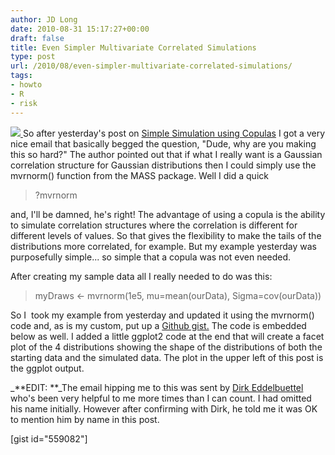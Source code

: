```yaml
---
author: JD Long
date: 2010-08-31 15:17:27+00:00
draft: false
title: Even Simpler Multivariate Correlated Simulations
type: post
url: /2010/08/even-simpler-multivariate-correlated-simulations/
tags:
- howto
- R
- risk
---
```


[![](https://www.cerebralmastication.com/wp-content/uploads/2010/08/Screenshot-Untitled-Window-3.png)
](https://www.cerebralmastication.com/wp-content/uploads/2010/08/Screenshot-Untitled-Window-3.png)So after yesterday's post on [Simple Simulation using Copulas](https://www.cerebralmastication.com/2010/08/stochastic-simulation-with-copulas-in-r/) I got a very nice email that basically begged the question, "Dude, why are you making this so hard?" The author pointed out that if what I really want is a Gaussian correlation structure for Gaussian distributions then I could simply use the mvrnorm() function from the MASS package. Well I did a quick


<blockquote>?mvrnorm</blockquote>


and, I'll be damned, he's right! The advantage of using a copula is the ability to simulate correlation structures where the correlation is different for different levels of values. So that gives the flexibility to make the tails of the distributions more correlated, for example. But my example yesterday was purposefully simple... so simple that a copula was not even needed.

After creating my sample data all I really needed to do was this:


<blockquote>myDraws <- mvrnorm(1e5, mu=mean(ourData), Sigma=cov(ourData))</blockquote>


So I  took my example from yesterday and updated it using the mvrnorm() code and, as is my custom, put up a [Github gist.](http://gist.github.com/559082) The code is embedded below as well. I added a little ggplot2 code at the end that will create a facet plot of the 4 distributions showing the shape of the distributions of both the starting data and the simulated data. The plot in the upper left of this post is the ggplot output.

_**EDIT: **_The email hipping me to this was sent by [Dirk Eddelbuettel](http://dirk.eddelbuettel.com) who's been very helpful to me more times than I can count. I had omitted his name initially. However after confirming with Dirk, he told me it was OK to mention him by name in this post.

[gist id="559082"]
